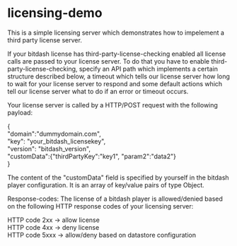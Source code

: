 # licensing-demo

This is a simple licensing server which demonstrates how to impelement a third party license server.

If your bitdash license has third-party-license-checking enabled all license calls are passed to your license server.
To do that you have to enable third-party-license-checking, specify an API path which implements a certain structure described below, a timeout which tells our license server how long to wait for your license server to respond and some default actions which tell our license server what to do if an error or timeout occurs.

Your license server is called by a HTTP/POST request with the following payload:

{<br>
	"domain":"dummydomain.com",<br>
	"key": "your_bitdash_licensekey",<br>
	"version": "bitdash_version",<br>
	"customData":{"thirdPartyKey":"key1", "param2":"data2"}<br>
}

The content of the "customData" field is specified by yourself in the bitdash player configuration. It is an array of key/value pairs of type Object.

Response-codes:
The license of a bitdash player is allowed/denied based on the following HTTP response codes of your licensing server:

HTTP code 2xx -> allow license<br>
HTTP code 4xx -> deny license<br>
HTTP code 5xxx -> allow/deny based on datastore configuration<br>

